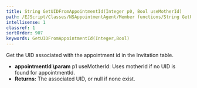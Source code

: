 ```yaml
---
title: String GetUIDFromAppointmentId(Integer p0, Bool useMotherId)
path: /EJScript/Classes/NSAppointmentAgent/Member functions/String GetUIDFromAppointmentId(Integer p_0, Bool p_1)
intellisense: 1
classref: 1
sortOrder: 907
keywords: GetUIDFromAppointmentId(Integer,Bool)
---
```



Get the UID associated with the appointment id in the Invitation table.



* **appointmentId
\param** p1 useMotherId: Uses motherId if no UID is found for appointmentId.
* **Returns:** The associated UID, or null if none exist.


